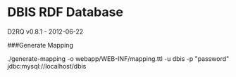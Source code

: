 DBIS RDF Database
=================

D2RQ v0.8.1 - 2012-06-22


###Generate Mapping

./generate-mapping -o webapp/WEB-INF/mapping.ttl -u dbis -p "password" jdbc:mysql://localhost/dbis
